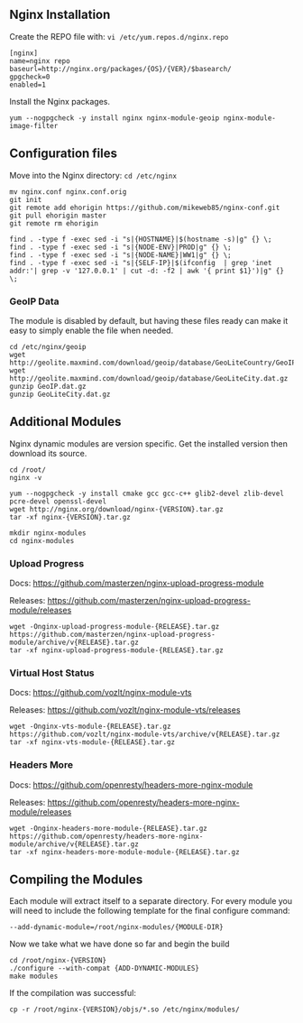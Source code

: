 ## Nginx Installation
Create the REPO file with: `vi /etc/yum.repos.d/nginx.repo`
```
[nginx]
name=nginx repo
baseurl=http://nginx.org/packages/{OS}/{VER}/$basearch/
gpgcheck=0
enabled=1
```

Install the Nginx packages.
```
yum --nogpgcheck -y install nginx nginx-module-geoip nginx-module-image-filter
```


## Configuration files
Move into the Nginx directory: `cd /etc/nginx`
```
mv nginx.conf nginx.conf.orig
git init
git remote add ehorigin https://github.com/mikeweb85/nginx-conf.git
git pull ehorigin master
git remote rm ehorigin

find . -type f -exec sed -i "s|{HOSTNAME}|$(hostname -s)|g" {} \;
find . -type f -exec sed -i "s|{NODE-ENV}|PROD|g" {} \;
find . -type f -exec sed -i "s|{NODE-NAME}|WW1|g" {} \;
find . -type f -exec sed -i "s|{SELF-IP}|$(ifconfig  | grep 'inet addr:'| grep -v '127.0.0.1' | cut -d: -f2 | awk '{ print $1}')|g" {} \;
```

### GeoIP Data
The module is disabled by default, but having these files ready can make it easy to simply enable the file when needed.
```
cd /etc/nginx/geoip
wget http://geolite.maxmind.com/download/geoip/database/GeoLiteCountry/GeoIP.dat.gz
wget http://geolite.maxmind.com/download/geoip/database/GeoLiteCity.dat.gz
gunzip GeoIP.dat.gz
gunzip GeoLiteCity.dat.gz
```


## Additional Modules
Nginx dynamic modules are version specific. Get the installed version then download its source.
```
cd /root/
nginx -v
```
```
yum --nogpgcheck -y install cmake gcc gcc-c++ glib2-devel zlib-devel pcre-devel openssl-devel
wget http://nginx.org/download/nginx-{VERSION}.tar.gz
tar -xf nginx-{VERSION}.tar.gz

mkdir nginx-modules
cd nginx-modules
```

### Upload Progress
Docs: https://github.com/masterzen/nginx-upload-progress-module

Releases: https://github.com/masterzen/nginx-upload-progress-module/releases
```
wget -Onginx-upload-progress-module-{RELEASE}.tar.gz  https://github.com/masterzen/nginx-upload-progress-module/archive/v{RELEASE}.tar.gz
tar -xf nginx-upload-progress-module-{RELEASE}.tar.gz
```

### Virtual Host Status
Docs: https://github.com/vozlt/nginx-module-vts

Releases: https://github.com/vozlt/nginx-module-vts/releases
```
wget -Onginx-vts-module-{RELEASE}.tar.gz  https://github.com/vozlt/nginx-module-vts/archive/v{RELEASE}.tar.gz
tar -xf nginx-vts-module-{RELEASE}.tar.gz
```

### Headers More
Docs: https://github.com/openresty/headers-more-nginx-module

Releases: https://github.com/openresty/headers-more-nginx-module/releases
```
wget -Onginx-headers-more-module-{RELEASE}.tar.gz  https://github.com/openresty/headers-more-nginx-module/archive/v{RELEASE}.tar.gz
tar -xf nginx-headers-more-module-module-{RELEASE}.tar.gz
```

## Compiling the Modules
Each module will extract itself to a separate directory. For every module you will need to include the following template for the final configure command:
```
--add-dynamic-module=/root/nginx-modules/{MODULE-DIR}
```

Now we take what we have done so far and begin the build
```
cd /root/nginx-{VERSION}
./configure --with-compat {ADD-DYNAMIC-MODULES}
make modules
```

If the compilation was successful:
```
cp -r /root/nginx-{VERSION}/objs/*.so /etc/nginx/modules/
```
